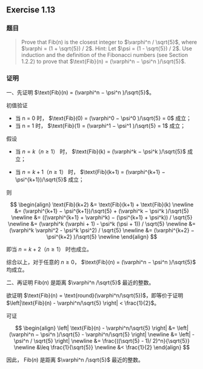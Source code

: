 ## Exercise 1.13

### 题目
> Prove that Fib(n) is the closest integer to $\varphi^n / \sqrt{5}$, where $\varphi = (1 + \sqrt{5}) / 2$. Hint: Let $\psi = (1 - \sqrt{5}) / 2$. Use induction and the definition of the Fibonacci numbers (see Section 1.2.2) to prove that $\text{Fib}(n) = (\varphi^n − \psi^n )/\sqrt{5}$.

### 证明
一、先证明 $\text{Fib}(n) = (\varphi^n − \psi^n )/\sqrt{5}$。

初值验证
- 当 n = 0 时， $\text{Fib}(0) = (\varphi^0 − \psi^0 )/\sqrt{5} = 0$ 成立；
- 当 n = 1 时， $\text{Fib}(1) = (\varphi^1 − \psi^1 )/\sqrt{5} = 1$ 成立；

假设
- 当 $n = k（n \geq 1）$ 时， $\text{Fib}(k) = (\varphi^k − \psi^k )/\sqrt{5}$ 成立；
* 当 $n = k + 1（n \geq 1）$ 时， $\text{Fib}(k+1) = (\varphi^{k+1} − \psi^{k+1})/\sqrt{5}$ 成立；

则

$$
\begin{align}
\text{Fib}(k+2) &= \text{Fib}(k+1) + \text{Fib}(k) \newline
&= (\varphi^{k+1} − \psi^{k+1})/\sqrt{5} + (\varphi^k − \psi^k )/\sqrt{5} \newline
&= ((\varphi^{k+1} + \varphi^k) − (\psi^{k+1} + \psi^k)) / \sqrt{5} \newline
&= (\varphi^k (\varphi + 1) - \psi^k (\psi + 1)) / \sqrt{5} \newline
&= (\varphi^k \varphi^2  - \psi^k \psi^2) / \sqrt{5} \newline
&= (\varphi^{k+2} − \psi^{k+2} )/\sqrt{5} \newline
\end{align}
$$

即当 $n = k + 2（n \geq 1）$ 时也成立。

综合以上，对于任意的 $n \geq 0$， $\text{Fib}(n) = (\varphi^n − \psi^n )/\sqrt{5}$ 均成立。

二、再证明 $\text{Fib}(n)$ 是距离 $\varphi^n /\sqrt{5}$ 最近的整数。

欲证明 $\text{Fib}(n) = \text{round}(\varphi^n/\sqrt{5})$，即等价于证明 $\left|\text{Fib}(n) - \varphi^n/\sqrt{5} \right| < \frac{1}{2}$。

可证

$$
\begin{align}
\left| \text{Fib}(n) - \varphi^n/\sqrt{5} \right| &= \left| (\varphi^n − \psi^n )/\sqrt{5} - \varphi^n/\sqrt{5} \right| \newline
&= \left| - \psi^n / \sqrt{5} \right| \newline
&= \frac{((\sqrt{5} - 1)/ 2)^n}{\sqrt{5}} \newline
&\leq \frac{1}{\sqrt{5}} \newline
&< \frac{1}{2}
\end{align}
$$

因此， $\text{Fib}(n)$ 是距离 $\varphi^n /\sqrt{5}$ 最近的整数。
